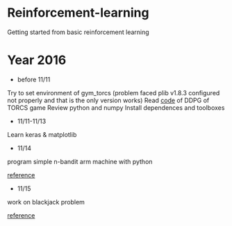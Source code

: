 # Reinforcement-learning
Getting started from basic reinforcement learning
# Year 2016
* before 11/11

Try to set environment of gym_torcs (problem faced plib v1.8.3 configured not properly and that is the only version works)
Read [code](https://yanpanlau.github.io/2016/10/11/Torcs-Keras.html) of DDPG of TORCS game
Review python and numpy
Install dependences and toolboxes

* 11/11-11/13

Learn keras & matplotlib
* 11/14

program simple n-bandit arm machine with python


 [reference](http://outlace.com/Reinforcement-Learning-Part-1/)
* 11/15

work on blackjack problem

[reference](http://outlace.com/Reinforcement-Learning-Part-2/)
